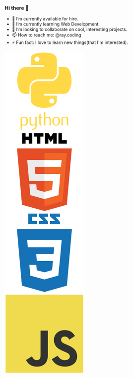 ### Hi there 👋

- 🔭 I’m currently available for hire.
- 🌱 I’m currently learning Web Development.
- 👯 I’m looking to collaborate on cool, interesting projects.
- 📫 How to reach me: @ray.coding
- ⚡ Fun fact: I love to learn new things(that I'm interested).

![image](https://raw.githubusercontent.com/devicons/devicon/master/icons/python/python-plain-wordmark.svg)
![image](https://raw.githubusercontent.com/devicons/devicon/master/icons/html5/html5-original-wordmark.svg)
![image](https://raw.githubusercontent.com/devicons/devicon/master/icons/css3/css3-plain-wordmark.svg)
![image](https://raw.githubusercontent.com/devicons/devicon/master/icons/javascript/javascript-original.svg)

<!--
**Raymw1/Raymw1** is a ✨ _special_ ✨ repository because its `README.md` (this file) appears on your GitHub profile.

Here are some ideas to get you started:

- 🔭 I’m currently working on ...
- 🌱 I’m currently learning ...
- 👯 I’m looking to collaborate on ...
- 🤔 I’m looking for help with ...
- 💬 Ask me about ...
- 📫 How to reach me: ...
- 😄 Pronouns: ...
- ⚡ Fun fact: ...
-->
